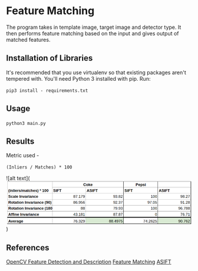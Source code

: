 # Feature Matching

The program takes in template image, target image and detector type. It then performs feature matching based on the input
and gives output of matched features. 

## Installation of Libraries

It's recommended that you use virtualenv so that existing packages aren't tempered with. You'll need Python 3 installed with pip. Run:

`pip3 install - requirements.txt`

## Usage

`python3 main.py`


## Results

Metric used -

`(Inliers / Matches) * 100`

![alt text](![Alt text](results.png?raw=true "Title"))


## References

[OpenCV Feature Detection and Description](https://github.com/methylDragon/opencv-python-reference/blob/master/02%20OpenCV%20Feature%20Detection%20and%20Description.md)
[Feature Matching](https://github.com/methylDragon/opencv-python-reference/blob/master/02%20OpenCV%20Feature%20Detection%20and%20Description.md)
[ASIFT](https://github.com/makelove/OpenCV-Python-Tutorial/blob/master/%E5%AE%98%E6%96%B9samples/asift.py)
